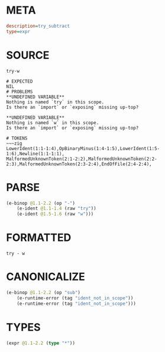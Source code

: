 # META
~~~ini
description=try_subtract
type=expr
~~~
# SOURCE
~~~roc
try-w
~~~
~~~
# EXPECTED
NIL
# PROBLEMS
**UNDEFINED VARIABLE**
Nothing is named `try` in this scope.
Is there an `import` or `exposing` missing up-top?

**UNDEFINED VARIABLE**
Nothing is named `w` in this scope.
Is there an `import` or `exposing` missing up-top?

# TOKENS
~~~zig
LowerIdent(1:1-1:4),OpBinaryMinus(1:4-1:5),LowerIdent(1:5-1:6),Newline(1:1-1:1),
MalformedUnknownToken(2:1-2:2),MalformedUnknownToken(2:2-2:3),MalformedUnknownToken(2:3-2:4),EndOfFile(2:4-2:4),
~~~
# PARSE
~~~clojure
(e-binop @1.1-2.2 (op "-")
	(e-ident @1.1-1.4 (raw "try"))
	(e-ident @1.5-1.6 (raw "w")))
~~~
# FORMATTED
~~~roc
try - w
~~~
# CANONICALIZE
~~~clojure
(e-binop @1.1-2.2 (op "sub")
	(e-runtime-error (tag "ident_not_in_scope"))
	(e-runtime-error (tag "ident_not_in_scope")))
~~~
# TYPES
~~~clojure
(expr @1.1-2.2 (type "*"))
~~~
